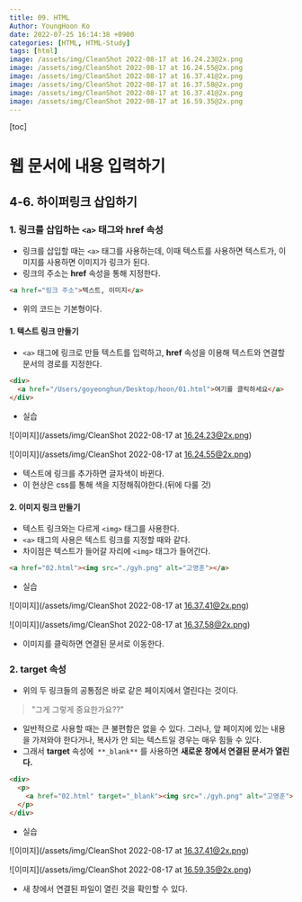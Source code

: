 ```yaml
---
title: 09. HTML
Author: YoungHoon Ko
date: 2022-07-25 16:14:38 +0900
categories: [HTML, HTML-Study]
tags: [html]
image: /assets/img/CleanShot 2022-08-17 at 16.24.23@2x.png
image: /assets/img/CleanShot 2022-08-17 at 16.24.55@2x.png
image: /assets/img/CleanShot 2022-08-17 at 16.37.41@2x.png
image: /assets/img/CleanShot 2022-08-17 at 16.37.58@2x.png
image: /assets/img/CleanShot 2022-08-17 at 16.37.41@2x.png
image: /assets/img/CleanShot 2022-08-17 at 16.59.35@2x.png
---
```


[toc]

# 웹 문서에 내용 입력하기

## 4-6. 하이퍼링크 삽입하기

### 1. 링크를 삽입하는 `<a>` 태그와 **href** 속성

- 링크를 삽입할 때는 `<a>` 태그를 사용하는데, 이때 텍스트를 사용하면 텍스트가, 이미지를 사용하면 이미지가 링크가 된다.
- 링크의 주소는 **href** 속성을 통해 지정한다.

```html
<a href="링크 주소">텍스트, 이미지</a>
```

- 위의 코드는 기본형이다.

#### 1. 텍스트 링크 만들기

- `<a>` 태그에 링크로 만들 텍스트를 입력하고, **href** 속성을 이용해 텍스트와 연결할 문서의 경로를 지정한다.

```html
<div>
  <a href="/Users/goyeonghun/Desktop/hoon/01.html">여기를 클릭하세요</a>
</div>
```

- 실습

![이미지](/assets/img/CleanShot 2022-08-17 at 16.24.23@2x.png)

![이미지](/assets/img/CleanShot 2022-08-17 at 16.24.55@2x.png)

- 텍스트에 링크를 추가하면 글자색이 바뀐다.
- 이 현상은 css를 통해 색을 지정해줘야한다.(뒤에 다룰 것)

#### 2. 이미지 링크 만들기

- 텍스트 링크와는 다르게 `<img>` 태그를 사용한다.
- `<a>` 태그의 사용은 텍스트 링크를 지정할 때와 같다.
- 차이점은 텍스트가 들어갈 자리에 `<img>` 태그가 들어간다.

```html
<a href="02.html"><img src="./gyh.png" alt="고영훈"></a>
```

- 실습

![이미지](/assets/img/CleanShot 2022-08-17 at 16.37.41@2x.png)

![이미지](/assets/img/CleanShot 2022-08-17 at 16.37.58@2x.png)

- 이미지를 클릭하면 연결된 문서로 이동한다.

### 2. **target** 속성

- 위의 두 링크들의 공통점은 바로 같은 페이지에서 열린다는 것이다.

> "그게 그렇게 중요한가요??"

- 일반적으로 사용할 때는 큰 불편함은 없을 수 있다. 그러나, 앞 페이지에 있는 내용을 가져와야 한다거나, 복사가 안 되는 텍스트일 경우는 매우 힘들 수 있다.
- 그래서 **target** 속성에` **_blank**` 를 사용하면 **새로운 창에서 연결된 문서가 열린다.**

```html
<div>
  <p>
    <a href="02.html" target="_blank"><img src="./gyh.png" alt="고영훈"></a>
  </p>
</div>
```

- 실습

![이미지](/assets/img/CleanShot 2022-08-17 at 16.37.41@2x.png)

![이미지](/assets/img/CleanShot 2022-08-17 at 16.59.35@2x.png)

- 새 창에서 연결된 파일이 열린 것을 확인할 수 있다.